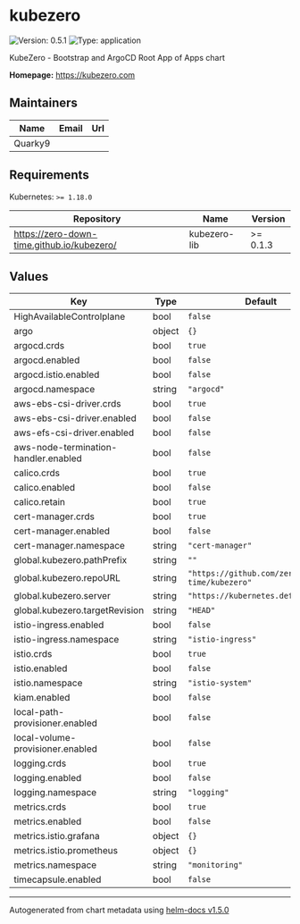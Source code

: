 # kubezero

![Version: 0.5.1](https://img.shields.io/badge/Version-0.5.1-informational?style=flat-square) ![Type: application](https://img.shields.io/badge/Type-application-informational?style=flat-square)

KubeZero - Bootstrap and ArgoCD Root App of Apps chart

**Homepage:** <https://kubezero.com>

## Maintainers

| Name | Email | Url |
| ---- | ------ | --- |
| Quarky9 |  |  |

## Requirements

Kubernetes: `>= 1.18.0`

| Repository | Name | Version |
|------------|------|---------|
| https://zero-down-time.github.io/kubezero/ | kubezero-lib | >= 0.1.3 |

## Values

| Key | Type | Default | Description |
|-----|------|---------|-------------|
| HighAvailableControlplane | bool | `false` |  |
| argo | object | `{}` |  |
| argocd.crds | bool | `true` |  |
| argocd.enabled | bool | `false` |  |
| argocd.istio.enabled | bool | `false` |  |
| argocd.namespace | string | `"argocd"` |  |
| aws-ebs-csi-driver.crds | bool | `true` |  |
| aws-ebs-csi-driver.enabled | bool | `false` |  |
| aws-efs-csi-driver.enabled | bool | `false` |  |
| aws-node-termination-handler.enabled | bool | `false` |  |
| calico.crds | bool | `true` |  |
| calico.enabled | bool | `false` |  |
| calico.retain | bool | `true` |  |
| cert-manager.crds | bool | `true` |  |
| cert-manager.enabled | bool | `false` |  |
| cert-manager.namespace | string | `"cert-manager"` |  |
| global.kubezero.pathPrefix | string | `""` |  |
| global.kubezero.repoURL | string | `"https://github.com/zero-down-time/kubezero"` |  |
| global.kubezero.server | string | `"https://kubernetes.default.svc"` |  |
| global.kubezero.targetRevision | string | `"HEAD"` |  |
| istio-ingress.enabled | bool | `false` |  |
| istio-ingress.namespace | string | `"istio-ingress"` |  |
| istio.crds | bool | `true` |  |
| istio.enabled | bool | `false` |  |
| istio.namespace | string | `"istio-system"` |  |
| kiam.enabled | bool | `false` |  |
| local-path-provisioner.enabled | bool | `false` |  |
| local-volume-provisioner.enabled | bool | `false` |  |
| logging.crds | bool | `true` |  |
| logging.enabled | bool | `false` |  |
| logging.namespace | string | `"logging"` |  |
| metrics.crds | bool | `true` |  |
| metrics.enabled | bool | `false` |  |
| metrics.istio.grafana | object | `{}` |  |
| metrics.istio.prometheus | object | `{}` |  |
| metrics.namespace | string | `"monitoring"` |  |
| timecapsule.enabled | bool | `false` |  |

----------------------------------------------
Autogenerated from chart metadata using [helm-docs v1.5.0](https://github.com/norwoodj/helm-docs/releases/v1.5.0)
